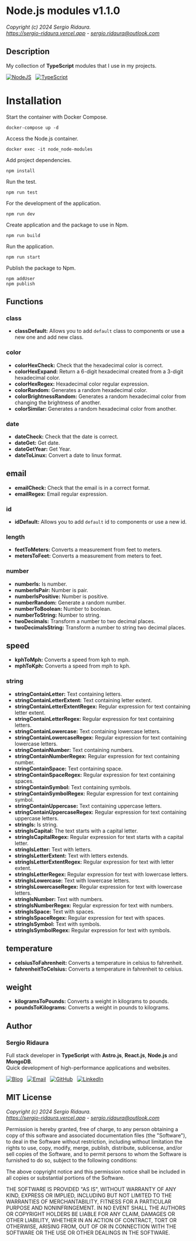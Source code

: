 # Node.js modules v1.1.0

_Copyright (c) 2024 Sergio Ridaura._  
_<https://sergio-ridaura.vercel.app> - <sergio.ridaura@outlook.com>_

## Description

My collection of **TypeScript** modules that I use in my projects.

[![NodeJS](https://img.shields.io/badge/node.js-6DA55F?style=for-the-badge&logo=node.js&logoColor=white)](https://sergio-ridaura.vercel.app/blog/node) &nbsp; [![TypeScript](https://img.shields.io/badge/TypeScript-0078D4?style=for-the-badge&logo=typescript&logoColor=white)](https://sergio-ridaura.vercel.app/blog/typescript)

# Installation

Start the container with Docker Compose.

```console
docker-compose up -d
```

Access the Node.js container.

```console
docker exec -it node_node-modules
```

Add project dependencies.

```console
npm install
```

Run the test.

```console
npm run test
```

For the development of the application.

```console
npm run dev
```

Create application and the package to use in Npm.

```console
npm run build
```

Run the application.

```console
npm run start
```

Publish the package to Npm.

```console
npm addUser
npm publish
```

## Functions

### class

- **classDefault:** Allows you to add `default` class to components or use a new one and add new class.

### color

- **colorHexCheck:** Check that the hexadecimal color is correct.
- **colorHexExpand:** Return a 6-digit hexadecimal created from a 3-digit hexadecimal color.
- **colorHexRegex:** Hexadecimal color regular expression.
- **colorRandom:** Generates a random hexadecimal color.
- **colorBrightnessRandom:** Generates a random hexadecimal color from changing the brightness of another.
- **colorSimilar:** Generates a random hexadecimal color from another.

### date

- **dateCheck:** Check that the date is correct.
- **dateGet:** Get date.
- **dateGetYear:** Get Year.
- **dateToLinux:** Convert a date to linux format.

## email

- **emailCheck:** Check that the email is in a correct format.
- **emailRegex:** Email regular expression.

### id

- **idDefault:** Allows you to add `default` id to components or use a new id.

### length

- **feetToMeters:** Converts a measurement from feet to meters.
- **metersToFeet:** Converts a measurement from meters to feet.

### number

- **numberIs:** Is number.
- **numberIsPair:** Number is pair.
- **numberIsPositive:** Number is positive.
- **numberRandom:** Generate a random number.
- **numberToBoolean:** Number to boolean.
- **numberToString:** Number to string.
- **twoDecimals:** Transform a number to two decimal places.
- **twoDecimalsString:** Transform a number to string two decimal places.

## speed

- **kphToMph:** Converts a speed from kph to mph.
- **mphToKph:** Converts a speed from mph to kph.

### string

- **stringContainLetter:** Text containing letters.
- **stringContainLetterExtent:** Text containing letter extent.
- **stringContainLetterExtentRegex:** Regular expression for text containing letter extent.
- **stringContainLetterRegex:** Regular expression for text containing letters.
- **stringContainLowercase:** Text containing lowercase letters.
- **stringContainLowercaseRegex:** Regular expression for text containing lowercase letters.
- **stringContainNumber:** Text containing numbers.
- **stringContainNumberRegex:** Regular expression for text containing number.
- **stringContainSpace:** Text containing space.
- **stringContainSpaceRegex:** Regular expression for text containing spaces.
- **stringContainSymbol:** Text containing symbols.
- **stringContainSymbolRegex:** Regular expression for text containing symbol.
- **stringContainUppercase:** Text containing uppercase letters.
- **stringContainUppercaseRegex:** Regular expression for text containing uppercase letters.
- **stringIs:** Is string.
- **stringIsCapital:** The text starts with a capital letter.
- **stringIsCapitalRegex:** Regular expression for text starts with a capital letter.
- **stringIsLetter:** Text with letters.
- **stringIsLetterExtent:** Text with letters extends.
- **stringIsLetterExtentRegex:** Regular expression for text with letter extent.
- **stringIsLetterRegex:** Regular expression for text with lowercase letters.
- **stringIsLowercase:** Text with lowercase letters.
- **stringIsLowercaseRegex:** Regular expression for text with lowercase letters.
- **stringIsNumber:** Text with numbers.
- **stringIsNumberRegex:** Regular expression for text with numbers.
- **stringIsSpace:** Text with spaces.
- **stringIsSpaceRegex:** Regular expression for text with spaces.
- **stringIsSymbol:** Text with symbols.
- **stringIsSymbolRegex:** Regular expression for text with symbols.

## temperature

- **celsiusToFahrenheit:** Converts a temperature in celsius to fahrenheit.
- **fahrenheitToCelsius:** Converts a temperature in fahrenheit to celsius.

## weight

- **kilogramsToPounds:** Converts a weight in kilograms to pounds.
- **poundsToKilograms:** Converts a weight in pounds to kilograms.

## Author

### Sergio Ridaura

Full stack developer in **TypeScript** with **Astro.js**, **React.js**, **Node.js** and **MongoDB**.  
Quick development of high-performance applications and websites.

[![Blog](https://sergio-ridaura.vercel.app/images/blog.svg)](https://sergio-ridaura.vercel.app/) &nbsp; [![Email](https://img.shields.io/badge/Email-0078D4?style=for-the-badge&logo=microsoft-outlook&logoColor=white)](mailto:sergio.ridaura@outlook.com) &nbsp; [![GitHub](https://img.shields.io/static/v1?style=for-the-badge&message=GitHub&color=181717&logo=GitHub&logoColor=FFFFFF&label=)](https://github.com/sergio-ridaura) &nbsp; [![LinkedIn](https://img.shields.io/badge/LinkedIn-0077B5?style=for-the-badge&logo=linkedin&logoColor=white)](https://www.linkedin.com/in/sergio-ridaura/)

## MIT License

_Copyright (c) 2024 Sergio Ridaura._  
_<https://sergio-ridaura.vercel.app> - <sergio.ridaura@outlook.com>_

Permission is hereby granted, free of charge, to any person obtaining a copy of this software and associated documentation files (the "Software"), to deal in the Software without restriction, including without limitation the rights to use, copy, modify, merge, publish, distribute, sublicense, and/or sell copies of the Software, and to permit persons to whom the Software is furnished to do so, subject to the following conditions:

The above copyright notice and this permission notice shall be included in all copies or substantial portions of the Software.

THE SOFTWARE IS PROVIDED "AS IS", WITHOUT WARRANTY OF ANY KIND, EXPRESS OR IMPLIED, INCLUDING BUT NOT LIMITED TO THE WARRANTIES OF MERCHANTABILITY, FITNESS FOR A PARTICULAR PURPOSE AND NONINFRINGEMENT. IN NO EVENT SHALL THE AUTHORS OR COPYRIGHT HOLDERS BE LIABLE FOR ANY CLAIM, DAMAGES OR OTHER LIABILITY, WHETHER IN AN ACTION OF CONTRACT, TORT OR OTHERWISE, ARISING FROM, OUT OF OR IN CONNECTION WITH THE SOFTWARE OR THE USE OR OTHER DEALINGS IN THE SOFTWARE.
